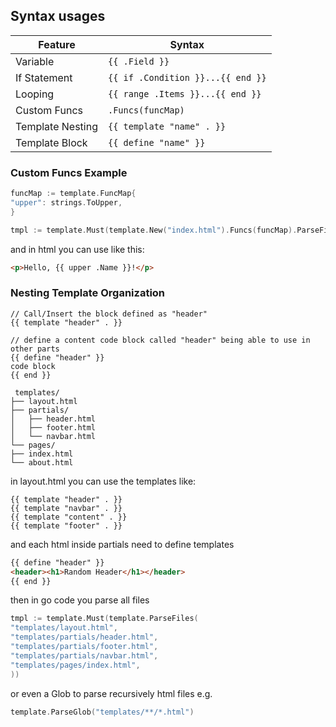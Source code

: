 ## Syntax usages

| Feature          | Syntax                            |
|------------------|-----------------------------------|
| Variable         | `{{ .Field }}`                    |
| If Statement     | `{{ if .Condition }}...{{ end }}` |
| Looping          | `{{ range .Items }}...{{ end }}`  |
| Custom Funcs     | `.Funcs(funcMap)`                 |
| Template Nesting | `{{ template "name" . }}`         |
| Template Block   | `{{ define "name" }}`             |

### Custom Funcs Example

```go
funcMap := template.FuncMap{
"upper": strings.ToUpper,
}

tmpl := template.Must(template.New("index.html").Funcs(funcMap).ParseFiles("templates/index.html"))
```

and in html you can use like this:

```html
<p>Hello, {{ upper .Name }}!</p>
```

### Nesting Template Organization

```gotemplate
// Call/Insert the block defined as "header"
{{ template "header" . }}

// define a content code block called "header" being able to use in other parts
{{ define "header" }}
code block
{{ end }}
```

```
 templates/
├── layout.html
├── partials/
│   ├── header.html
│   ├── footer.html
│   └── navbar.html
└── pages/
├── index.html
└── about.html
```

in layout.html you can use the templates like:

```gotemplate
{{ template "header" . }}
{{ template "navbar" . }}
{{ template "content" . }}
{{ template "footer" . }}
```

and each html inside partials need to define templates

```html
{{ define "header" }}
<header><h1>Random Header</h1></header>
{{ end }}
```

then in go code you parse all files

```go
tmpl := template.Must(template.ParseFiles(
"templates/layout.html",
"templates/partials/header.html",
"templates/partials/footer.html",
"templates/partials/navbar.html",
"templates/pages/index.html",
))
```

or even a Glob to parse recursively html files e.g.

```go
template.ParseGlob("templates/**/*.html")
```